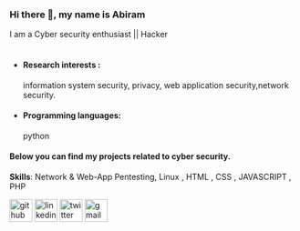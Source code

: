 ### Hi there 👋, my name is Abiram
I am a Cyber security enthusiast || Hacker <br><br>
* <h4>Research interests :</h4> information system security, privacy, web application security,network security.
* <h4>Programming languages:</h4>python<br>

<h4>Below you can find my projects related to cyber security.</h4>


<b>Skills</b>: Network & Web-App Pentesting, Linux , HTML , CSS , JAVASCRIPT , PHP



[<img src='https://cdn.jsdelivr.net/npm/simple-icons@3.0.1/icons/github.svg' alt='github' height='40'>](https://github.com/Abiram-Nair)  [<img src='https://cdn.jsdelivr.net/npm/simple-icons@3.0.1/icons/linkedin.svg' alt='linkedin' height='40'>](https://www.linkedin.com/in/https://www.linkedin.com/in/abiram-nair-289112229//)  [<img src='https://cdn.jsdelivr.net/npm/simple-icons@3.0.1/icons/twitter.svg' alt='twitter' height='40'>](https://twitter.com/AbiramNair02)  [<img src='https://cdn.jsdelivr.net/npm/simple-icons@3.0.1/icons/gmail.svg' alt='gmail' height='40'>](mailto:abiramnair2002@gmail.com?subject=&body=)  
